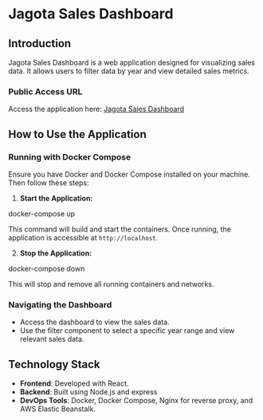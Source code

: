 # Jagota Sales Dashboard

## Introduction

Jagota Sales Dashboard is a web application designed for visualizing sales data. It allows users to filter data by year and view detailed sales metrics.

### Public Access URL

Access the application here: [Jagota Sales Dashboard](http://jagota-sales-env.eba-vetm3ihj.us-east-1.elasticbeanstalk.com/)

## How to Use the Application

### Running with Docker Compose

Ensure you have Docker and Docker Compose installed on your machine. Then follow these steps:

1. **Start the Application:**

docker-compose up

This command will build and start the containers. Once running, the application is accessible at `http://localhost`.

2. **Stop the Application:**

docker-compose down

This will stop and remove all running containers and networks.

### Navigating the Dashboard

- Access the dashboard to view the sales data.
- Use the filter component to select a specific year range and view relevant sales data.

## Technology Stack

- **Frontend**: Developed with React.
- **Backend**: Built using Node.js and express
- **DevOps Tools**: Docker, Docker Compose, Nginx for reverse proxy, and AWS Elastic Beanstalk.
